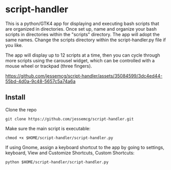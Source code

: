 # script-handler
This is a python/GTK4 app for displaying and executing bash scripts that are organized in directories. Once set up, name and organize your bash scripts in directories within the "scripts" directory. The app will adopt the same names. Change the scripts directory within the script-handler.py file if you like. 

The app will display up to 12 scripts at a time, then you can cycle through more scripts using the carousel widget, which can be controlled with a mouse wheel or trackpad (three fingers).

https://github.com/jessemcg/script-handler/assets/35084599/3dc4ed44-55bd-4d0a-9c48-5657c5a74a6a

## Install

Clone the repo

	git clone https://github.com/jessemcg/script-handler.git

Make sure the main script is executable:

	chmod +x $HOME/script-handler/script-handler.py
	
If using Gnome, assign a keyboard shortcut to the app by going to settings, keyboard, View and Customize Shortcuts, Custom Shortcuts:

	python $HOME/script-handler/script-handler.py
